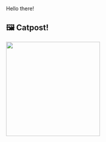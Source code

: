 Hello there!



## 🖼️ Catpost!

<sub>
    <img src="https://cdn2.thecatapi.com/images/582.jpg" height="256">
</sub>

